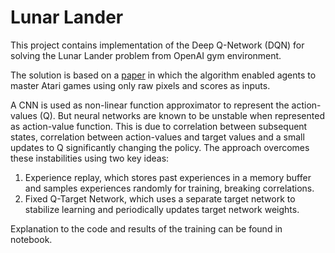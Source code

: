 # Lunar Lander 

This project contains implementation of the Deep Q-Network (DQN) for solving the Lunar Lander problem from OpenAI gym environment.


The solution is based on a [paper](chrome-extension://efaidnbmnnnibpcajpcglclefindmkaj/https://storage.googleapis.com/deepmind-media/dqn/DQNNaturePaper.pdf) in which the algorithm enabled agents to master Atari games using only raw pixels and scores as inputs. 

A CNN is used as non-linear function approximator to represent the action-values (Q). But neural networks are known to be unstable when represented as action-value function. This is due to correlation between subsequent states, correlation between action-values and target values and a small updates to Q significantly changing the policy. 
The approach overcomes these instabilities using two key ideas:
1. Experience replay, which stores past experiences in a memory buffer and samples experiences randomly for training, breaking correlations.
2. Fixed Q-Target Network, which uses a separate target network to stabilize learning and periodically updates target network weights.

Explanation to the code and results of the training can be found in notebook.